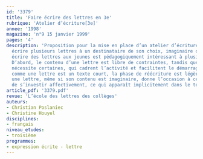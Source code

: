 ```yaml
---
id: '3379'
title: 'Faire écrire des lettres en 3e'
rubrique: 'Atelier d’écriture[3e]'
annee: '1998'
magazine: 'n°9 15 janvier 1999'
pages: '4'
description: 'Proposition pour la mise en place d’un atelier d’écriture de type littéraire :
  écrire plusieurs lettres à un destinataire de son choix, imaginaire ou non… Faire
  écrire des lettres aux jeunes est pédagogiquement intéressant à plusieurs titres.
  D’abord, le contenu d’une lettre est libre de contraintes, tandis que sa forme en
  nécessite certaines, qui cadrent l’activité et facilitent le démarrage. Ensuite,
  comme une lettre est un texte court, la phase de réécriture est légère. Enfin, rédiger
  une lettre, même si son contenu est imaginaire, donne l’occasion à celui qui l’écrit
  de s’investir affectivement, ce qui apparaît implicitement dans le texte.'
article_pdf: '3379.pdf'
revue: 'L’école des lettres des collèges'
auteurs:
- Christian Poslaniec
- Christine Houyel
disciplines:
- français
niveau_etudes:
- troisième
programmes:
- expression écrite - lettre
---
```

